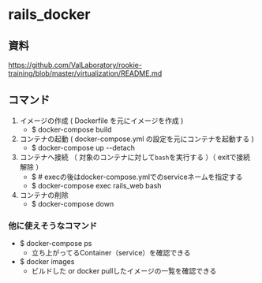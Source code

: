 # rails_docker

## 資料

https://github.com/ValLaboratory/rookie-training/blob/master/virtualization/README.md

## コマンド

1. イメージの作成 ( Dockerfile を元にイメージを作成 )
    - $ docker-compose build
1. コンテナの起動 ( docker-compose.yml の設定を元にコンテナを起動する )
    - $ docker-compose up --detach
1. コンテナへ接続 （ 対象のコンテナに対して`bash`を実行する ）（ exitで接続解除 ）
    - $ # execの後はdocker-compose.ymlでのserviceネームを指定する
    - $ docker-compose exec rails_web bash
1. コンテナの削除
    - $ docker-compose down

### 他に使えそうなコマンド

- $ docker-compose ps
  - 立ち上がってるContainer（service）を確認できる
- $ docker images
  - ビルドした or docker pullしたイメージの一覧を確認できる
